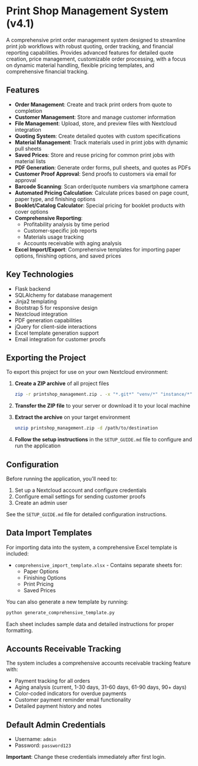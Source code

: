 # Print Shop Management System (v4.1)

A comprehensive print order management system designed to streamline print job workflows with robust quoting, order tracking, and financial reporting capabilities. Provides advanced features for detailed quote creation, price management, customizable order processing, with a focus on dynamic material handling, flexible pricing templates, and comprehensive financial tracking.

## Features

- **Order Management**: Create and track print orders from quote to completion
- **Customer Management**: Store and manage customer information
- **File Management**: Upload, store, and preview files with Nextcloud integration
- **Quoting System**: Create detailed quotes with custom specifications
- **Material Management**: Track materials used in print jobs with dynamic pull sheets
- **Saved Prices**: Store and reuse pricing for common print jobs with material lists
- **PDF Generation**: Generate order forms, pull sheets, and quotes as PDFs
- **Customer Proof Approval**: Send proofs to customers via email for approval
- **Barcode Scanning**: Scan order/quote numbers via smartphone camera
- **Automated Pricing Calculation**: Calculate prices based on page count, paper type, and finishing options
- **Booklet/Catalog Calculator**: Special pricing for booklet products with cover options
- **Comprehensive Reporting**:
  - Profitability analysis by time period
  - Customer-specific job reports
  - Materials usage tracking
  - Accounts receivable with aging analysis
- **Excel Import/Export**: Comprehensive templates for importing paper options, finishing options, and saved prices

## Key Technologies

- Flask backend
- SQLAlchemy for database management
- Jinja2 templating
- Bootstrap 5 for responsive design
- Nextcloud integration
- PDF generation capabilities
- jQuery for client-side interactions
- Excel template generation support
- Email integration for customer proofs

## Exporting the Project

To export this project for use on your own Nextcloud environment:

1. **Create a ZIP archive** of all project files
   ```bash
   zip -r printshop_management.zip . -x "*.git*" "venv/*" "instance/*" "__pycache__/*" "*.pyc"
   ```

2. **Transfer the ZIP file** to your server or download it to your local machine

3. **Extract the archive** on your target environment
   ```bash
   unzip printshop_management.zip -d /path/to/destination
   ```

4. **Follow the setup instructions** in the `SETUP_GUIDE.md` file to configure and run the application

## Configuration

Before running the application, you'll need to:

1. Set up a Nextcloud account and configure credentials
2. Configure email settings for sending customer proofs
3. Create an admin user

See the `SETUP_GUIDE.md` file for detailed configuration instructions.

## Data Import Templates

For importing data into the system, a comprehensive Excel template is included:
- `comprehensive_import_template.xlsx` - Contains separate sheets for:
  - Paper Options
  - Finishing Options
  - Print Pricing
  - Saved Prices

You can also generate a new template by running:
```bash
python generate_comprehensive_template.py
```

Each sheet includes sample data and detailed instructions for proper formatting.

## Accounts Receivable Tracking

The system includes a comprehensive accounts receivable tracking feature with:
- Payment tracking for all orders
- Aging analysis (current, 1-30 days, 31-60 days, 61-90 days, 90+ days)
- Color-coded indicators for overdue payments
- Customer payment reminder email functionality
- Detailed payment history and notes

## Default Admin Credentials

- Username: `admin`
- Password: `password123`

**Important**: Change these credentials immediately after first login.